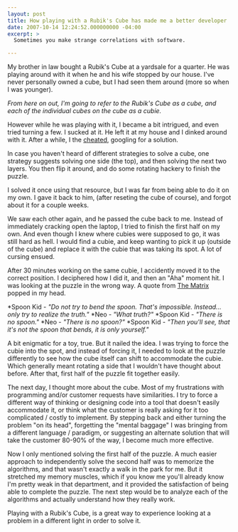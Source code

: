 ```yaml
---
layout: post
title: How playing with a Rubik's Cube has made me a better developer
date: 2007-10-14 12:24:52.000000000 -04:00
excerpt: >
  Sometimes you make strange correlations with software.

---
```

My brother in law bought a Rubik's Cube at a yardsale for a quarter. He was playing around with it when he and his wife stopped by our house. I've never personally owned a cube, but I had seen them around (more so when I was younger).

_From here on out, I'm going to refer to the Rubik's Cube as a cube, and each of the individual cubes on the cube as a cubie._

However while he was playing with it, I became a bit intrigued, and even tried turning a few. I sucked at it. He left it at my house and I dinked around with it. After a while, I the [cheated](http://www.chessandpoker.com/rubiks-cube-solution.html), googling for a solution.

In case you haven't heard of different strategies to solve a cube, one strategy suggests solving one side (the top), and then solving the next two layers. You then flip it around, and do some rotating hackery to finish the puzzle.

I solved it once using that resource, but I was far from being able to do it on my own. I gave it back to him, (after reseting the cube of course), and forgot about it for a couple weeks.

We saw each other again, and he passed the cube back to me. Instead of immediately cracking open the laptop, I tried to finish the first half on my own. And even though I knew where cubies were supposed to go, it was still hard as hell. I would find a cubie, and keep wanting to pick it up (outside of the cube) and replace it with the cubie that was taking its spot. A lot of cursing ensued.

After 30 minutes working on the same cubie, I accidently moved it to the correct position. I deciphered how I did it, and then an "Aha" moment hit. I was looking at the puzzle in the wrong way. A quote from [The Matrix](http://www.imdb.com/title/tt0133093/) popped in my head.

*Spoon Kid - _"Do not try to bend the spoon. That's impossible. Instead... only try to realize the truth."_
*Neo - _"What truth?"_
*Spoon Kid - _"There is no spoon."_
*Neo - _"There is no spoon?"_
*Spoon Kid - _"Then you'll see, that it's not the spoon that bends, it is only yourself."_

A bit enigmatic for a toy, true. But it nailed the idea. I was trying to force the cubie into the spot, and instead of forcing it, I needed to look at the puzzle differently to see how the cube itself can shift to accommodate the cubie. Which generally meant rotating a side that I wouldn't have thought about before. After that, first half of the puzzle fit together easily.

The next day, I thought more about the cube. Most of my frustrations with programming and/or customer requests have similarities. I try to force a different way of thinking or designing code into a tool that doesn't easily accommodate it, or think what the customer is really asking for it too complicated / costly to implement. By stepping back and either turning the problem "on its head", forgetting the "mental baggage" I was bringing from a different language / paradigm, or suggesting an alternate solution that will take the customer 80-90% of the way, I become much more effective.

Now I only mentioned solving the first half of the puzzle. A much easier approach to independently solve the second half was to memorize the algorithms, and that wasn't exactly a walk in the park for me. But it stretched my memory muscles, which if you know me you'll already know I'm pretty weak in that department, and it provided the satisfaction of being able to complete the puzzle. The next step would be to analyze each of the algorithms and actually understand how they really work.

Playing with a Rubik's Cube, is a great way to experience looking at a problem in a different light in order to solve it.
